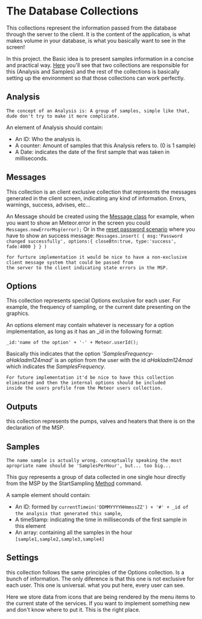 # The Database Collections
  This collections represent the information passed from the database through the server to the client.
  It is the content of the application, is what makes volume in your database, is what you basically want to see in the screen!
  
  In this project. the Basic idea is to present samples information in a concise and practical way.
  [Here](../lib/database) you'll see that two collections are responsible for this (Analysis and Samples) and the rest
  of the collections is basically setting up the environment so that those collections can work perfectly.

## Analysis
  >
    The concept of an Analysis is: A group of samples, simple like that, dude don't try to make it more complicate.
  
  An element of Analysis should contain:
  - An ID: Who the analysis is.
  - A counter: Amount of samples that this Analysis refers to. (0 is 1 sample)
  - A Date: indicates the date of the first sample that was taken in milliseconds.

## Messages
  This collection is an client exclusive collection that represents the messages generated in the client screen,
  indicating any kind of information. Errors, warnings, success, advises, etc...
  
  An Message should be created using the [Message class](../lib/database/classes/message.js)
  for example, when you want to show an Meteor.error in the screen you could `Messages.newErrorMsg(error);`
  Or in the [reset password scenario](../client/templates/Entry/Reset/Reset.js) where you have to show an success message:
  `Messages.insert(
          {
            msg:'Password changed successfully',
            options:{
              closeBtn:true,
              type:'success',
              fade:4000
            }
          }
        )`
  
  >
    for furture implementation it would be nice to have a non-exclusive client message system that could be passed from
    the server to the client indicating state errors in the MSP.

## Options
  This collection represents special Options exclusive for each user. For example, the frequency of sampling,
  or the current date presenting on the graphics.
  
  An options element may contain whatever is necessary for a option implementation, as long as it has an _id in the following format:
  
  `_id:'name of the option' + '-' + Meteor.userId();`
  
  Basically this indicates that the option _'SamplesFrequency-aHakladm124mad'_ is an option from the user with the id _aHakladm124mad_
  which indicates the _SamplesFrequency_.
  >
    For future implementation it'd be nice to have this collection eliminated and then the internal options should be included
    inside the users profile from the Meteor users collection.

## Outputs
  this collection represents the pumps, valves and heaters that there is on the declaration of the MSP.

## Samples
  >
    The name sample is actually wrong. conceptually speaking the most apropriate name should be 'SamplesPerHour', but... too big...
  
  This guy represents a group of data collected in one single hour directly from the MSP by the StartSampling
  [Method](../lib/methods.js) command.
  
  A sample element should contain:
  - An ID: formed by  `currentTimein('DDMMYYYYHHmmssZZ') + '#' + _id of the analysis that generated this sample`,
  - A timeStamp: indicating the time in  milliseconds of the first sample in this element
  - An array: containing all the samples in the hour `[sample1,sample2,sample3,sample4]`
  
## Settings
  this collection follows the same principles of the Options collection. Is a bunch of information. The only diference is that this     one is not exclusive for each user. This one is universal. what you put here, every user can see.
  
  Here we store data from icons that are being rendered by the menu items to the current state of the services.
  If you want to implement something new and don't know where to put it. This is the right place.

